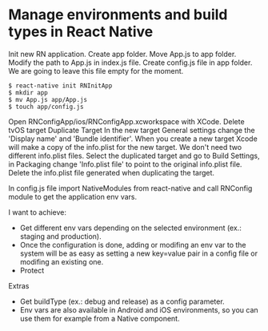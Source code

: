 # Manage environments and build types in React Native   

Init new RN application.
Create app folder.
Move App.js to app folder.
Modify the path to App.js in index.js file.
Create config.js file in app folder. We are going to leave this file empty for the moment.

```
$ react-native init RNInitApp
$ mkdir app
$ mv App.js app/App.js
$ touch app/config.js
``` 

Open RNConfigApp/ios/RNConfigApp.xcworkspace with XCode.
Delete tvOS target
Duplicate Target
In the new target General settings change the 'Display name' and 'Bundle identifier'.
When you create a new target Xcode will make a copy of the info.plist for the new target. We don't need two different info.plist files. Select the duplicated target and go to Build Settings, in Packaging change 'Info.plist file' to point to the original info.plist file.
Delete the info.plist file generated when duplicating the target.





In config.js file import NativeModules from react-native and call RNConfig module to get the application env vars.



I want to achieve:
- Get different env vars depending on the selected environment (ex.: staging and production).
- Once the configuration is done, adding or modifing an env var to the system will be as easy as setting a new key=value pair in a config file or modifing an existing one.
- Protect 


Extras
- Get buildType (ex.: debug and release) as a config parameter.
- Env vars are also available in Android and iOS environments, so you can use them for example from a Native component.


